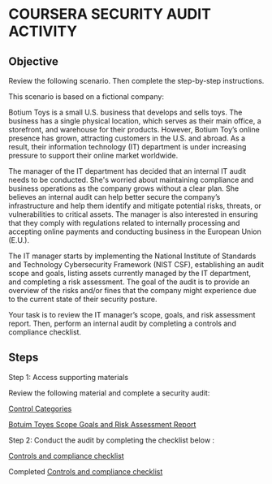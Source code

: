 # COURSERA SECURITY AUDIT ACTIVITY

## Objective

Review the following scenario. Then complete the step-by-step instructions.

This scenario is based on a fictional company:

Botium Toys is a small U.S. business that develops and sells toys. The business has a single physical location, which serves as their main office, a storefront, and warehouse for their products. However, Botium Toy’s online presence has grown, attracting customers in the U.S. and abroad. As a result, their information technology (IT) department is under increasing pressure to support their online market worldwide. 

The manager of the IT department has decided that an internal IT audit needs to be conducted. She's worried about maintaining compliance and business operations as the company grows without a clear plan. She believes an internal audit can help better secure the company’s infrastructure and help them identify and mitigate potential risks, threats, or vulnerabilities to critical assets. The manager is also interested in ensuring that they comply with regulations related to internally processing and accepting online payments and conducting business in the European Union (E.U.).   

The IT manager starts by implementing the National Institute of Standards and Technology Cybersecurity Framework (NIST CSF), establishing an audit scope and goals, listing assets currently managed by the IT department, and completing a risk assessment. The goal of the audit is to provide an overview of the risks and/or fines that the company might experience due to the current state of their security posture.

Your task is to review the IT manager’s scope, goals, and risk assessment report. Then, perform an internal audit by completing a controls and compliance checklist. 

## Steps

Step 1: Access supporting materials

Review the following material and complete a security audit:

<a href="https://github.com/hhbcca/CS_Portfolio/blob/main/Projects/Security%20Audit/Control-categories.docx">Control Categories</a>
 
<a href="https://github.com/hhbcca/CS_Portfolio/blob/main/Projects/Security%20Audit/Botium-Toys-Scope-goals-and-risk-assessment-report.docx">Botuim Toyes Scope Goals and Risk Assessment Report</a>

Step 2: Conduct the audit by completing the checklist below :

<a href="https://github.com/hhbcca/CS_Portfolio/blob/main/Projects/Security%20Audit/Controls-and-compliance-checklist.docx">Controls and compliance checklist</a>

Completed <a href="https://github.com/hhbcca/CS_Portfolio/blob/main/Projects/Security%20Audit/Controls-and-compliance-checklist-complete.docx">Controls and compliance checklist</a>
